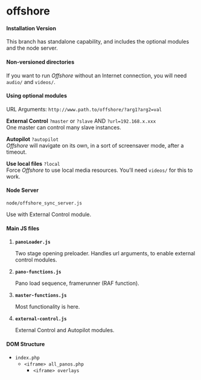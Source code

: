 offshore
========

#### Installation Version

This branch has standalone capability, and includes the optional modules and the node server.

#### Non-versioned directories

If you want to run *Offshore* without an Internet connection, you will need `audio/` and `videos/`.

#### Using optional modules

URL Arguments: `http://www.path.to/offshore/?arg1?arg2=val`

**External Control** `?master` or `?slave` AND `?url=192.168.x.xxx`  
One master can control many slave instances.

**Autopilot** `?autopilot`  
*Offshore* will navigate on its own, in a sort of screensaver mode, after a timeout.

**Use local files** `?local`  
Force *Offshore* to use local media resources. You’ll need `videos/` for this to work.


#### Node Server

`node/offshore_sync_server.js`

Use with External Control module.




#### Main JS files

1. **`panoLoader.js`** 

	Two stage opening preloader.
	Handles url arguments, to enable external control modules.

2. **`pano-functions.js`**  
	
	Pano load sequence, framerunner (RAF function).

3. **`master-functions.js`**
	
	Most functionality is here.

4. **`external-control.js`**  

	External Control and Autopilot modules.



#### DOM Structure

* `index.php`
	* `<iframe> all_panos.php`
		* `<iframe> overlays`
		
		
